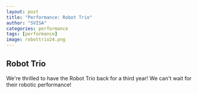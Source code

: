 ```yaml
---
layout: post
title: "Performance: Robot Trio"
author: "SVISA"
categories: performance
tags: [performance]
image: robottrio24.png
---
```


## Robot Trio

We're thrilled to have the Robot Trio back for a third year! We can't wait for their robotic performance! 
